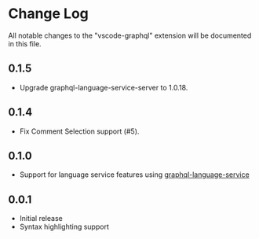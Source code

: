 # Change Log
All notable changes to the "vscode-graphql" extension will be documented in this file.

## 0.1.5
- Upgrade graphql-language-service-server to 1.0.18.

## 0.1.4
- Fix Comment Selection support (#5).

## 0.1.0
- Support for language service features using [graphql-language-service](https://github.com/graphql/graphql-language-service/)

## 0.0.1
- Initial release
- Syntax highlighting support
